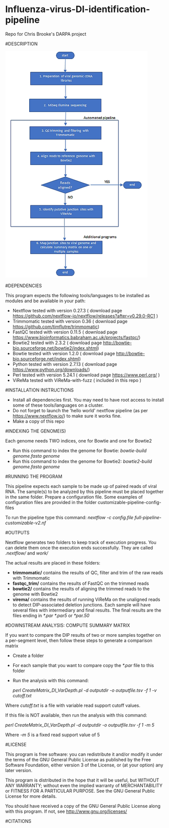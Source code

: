 # Influenza-virus-DI-identification-pipeline
Repo for Chris Brooke's DARPA project

#DESCRIPTION



![Alt text](docs/workflow.jpg?raw=true "Workflow")




#DEPENDENCIES


This program expects the following tools/languages to be installed as modules and be available in your path:

- Nextflow    tested with version 0.27.3 ( download page https://github.com/nextflow-io/nextflow/releases?after=v0.29.0-RC1 )
- Trimmomatic tested with version 0.36 ( download page https://github.com/timflutre/trimmomatic)
- FastQC      tested with version 0.11.5  ( download page https://www.bioinformatics.babraham.ac.uk/projects/fastqc/)
- Bowtie2     tested with 2.3.2 ( download page  http://bowtie-bio.sourceforge.net/bowtie2/index.shtml)
- Bowtie      tested with version 1.2.0 ( download page http://bowtie-bio.sourceforge.net/index.shtml)
- Python      tested with version 2.7.13 ( download page https://www.python.org/downloads/)
- Perl        tested with version 5.24.1  ( download page https://www.perl.org/ )
- ViReMa      tested with ViReMa-with-fuzz ( included in this repo )


#INSTALLATION INSTRUCTIONS

- Install all dependencies first. You may need to have root access to install some of these tools/languages on a cluster.
- Do not forget to launch the 'hello world' nextflow pipeline (as per https://www.nextflow.io/) to make sure it works fine.
- Make a copy of this repo


#INDEXING THE GENOME(S)

Each genome needs TWO indices, one for Bowtie and one for Bowtie2

- Run this command to index the genome for Bowtie: <i>bowtie-build genome.fasta genome </i>
- Run this command to index the genome for Bowtie2: <i>bowtie2-build genome.fasta genome </i>

#RUNNING THE PROGRAM

This pipeline expects each sample to be made up of paired reads of viral RNA.
The sample(s) to be analyzed by this pipeline must be placed together in the same folder.
Prepare a configuration file. Some examples of configuration files are provided in the folder customizable-pipeline-config-files

To run the pipeline type this command: <i> nextflow -c config.file full-pipeline-customizable-v2.nf </i>



#OUTPUTS

Nextflow generates two folders to keep track of execution progress. You can delete them once the execution ends successfully. They are called <i>.nextflow/ </i> and <i>work/ </i>

The actual results are placed in these folders: 
- <b>trimmomatic/</b>  contains the results of QC, filter and trim of the raw reads with Trimmomatic
- <b>fastqc_trim/</b>  contains the results of FastQC on the trimmed reads
- <b>bowtie2/</b>      contains the results of aligning the trimmed reads to the genome with Bowtie2
- <b>virema/</b>       contains the results of running ViReMa on the unaligned reads to detect DIP-associated deletion junctions. Each sample will have several files with intermediary and final results. The final results are the files ending in <i> *.par </i>  <i> *.par5 </i> or <i> *par.50 </i>



#DOWNSTREAM ANALYSIS: COMPUTE SUMMARY MATRIX

If you want to compare the DIP results of two or more samples together on a per-segment level, then follow these steps to generate a comparison matrix

- Create a folder
- For each sample that you want to compare copy the <i>*.par</i> file to this folder
- Run the analysis with this command: 

  <i>perl  CreateMatrix_DI_VarDepth.pl -d outputdir -o outputfile.tsv -f 1 -v cutoff.txt </i>

Where <i> cutoff.txt </i> is a file with variable read support cutoff values.

If this file is NOT available, then run the analysis with this command: 

  <i>perl  CreateMatrix_DI_VarDepth.pl -d outputdir -o outputfile.tsv -f 1 -m 5 </i>
  
Where <i> -m 5 </i> is a fixed read support value of 5

#LICENSE


This program is free software: you can redistribute it and/or modify it under the terms of the GNU General Public License as published by the Free Software Foundation, either version 3 of the License, or (at your option) any later version.

This program is distributed in the hope that it will be useful, but WITHOUT ANY WARRANTY; without even the implied warranty of MERCHANTABILITY or FITNESS FOR A PARTICULAR PURPOSE.  See the GNU General Public License for more details.

You should have received a copy of the GNU General Public License along with this program.  If not, see <http://www.gnu.org/licenses/>

#CITATIONS




